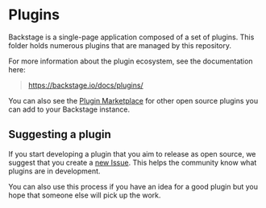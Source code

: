 # Plugins

Backstage is a single-page application composed of a set of plugins. This folder holds numerous plugins that are managed by this repository.

For more information about the plugin ecosystem, see the documentation here:

> https://backstage.io/docs/plugins/

You can also see the [Plugin Marketplace](https://backstage.io/plugins) for other open source plugins you can add to your Backstage instance.

## Suggesting a plugin

If you start developing a plugin that you aim to release as open source, we suggest that you create a [new Issue](https://github.com/backstage/backstage/issues/new?template=plugin_template.md). This helps the community know what plugins are in development.

You can also use this process if you have an idea for a good plugin but you hope that someone else will pick up the work.
